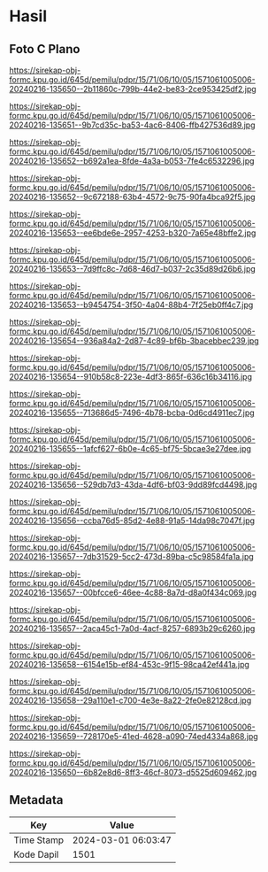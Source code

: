 # Hasil

## Foto C Plano

https://sirekap-obj-formc.kpu.go.id/645d/pemilu/pdpr/15/71/06/10/05/1571061005006-20240216-135650--2b11860c-799b-44e2-be83-2ce953425df2.jpg

https://sirekap-obj-formc.kpu.go.id/645d/pemilu/pdpr/15/71/06/10/05/1571061005006-20240216-135651--9b7cd35c-ba53-4ac6-8406-ffb427536d89.jpg

https://sirekap-obj-formc.kpu.go.id/645d/pemilu/pdpr/15/71/06/10/05/1571061005006-20240216-135652--b692a1ea-8fde-4a3a-b053-7fe4c6532296.jpg

https://sirekap-obj-formc.kpu.go.id/645d/pemilu/pdpr/15/71/06/10/05/1571061005006-20240216-135652--9c672188-63b4-4572-9c75-90fa4bca92f5.jpg

https://sirekap-obj-formc.kpu.go.id/645d/pemilu/pdpr/15/71/06/10/05/1571061005006-20240216-135653--ee6bde6e-2957-4253-b320-7a65e48bffe2.jpg

https://sirekap-obj-formc.kpu.go.id/645d/pemilu/pdpr/15/71/06/10/05/1571061005006-20240216-135653--7d9ffc8c-7d68-46d7-b037-2c35d89d26b6.jpg

https://sirekap-obj-formc.kpu.go.id/645d/pemilu/pdpr/15/71/06/10/05/1571061005006-20240216-135653--b9454754-3f50-4a04-88b4-7f25eb0ff4c7.jpg

https://sirekap-obj-formc.kpu.go.id/645d/pemilu/pdpr/15/71/06/10/05/1571061005006-20240216-135654--936a84a2-2d87-4c89-bf6b-3bacebbec239.jpg

https://sirekap-obj-formc.kpu.go.id/645d/pemilu/pdpr/15/71/06/10/05/1571061005006-20240216-135654--910b58c8-223e-4df3-865f-636c16b34116.jpg

https://sirekap-obj-formc.kpu.go.id/645d/pemilu/pdpr/15/71/06/10/05/1571061005006-20240216-135655--713686d5-7496-4b78-bcba-0d6cd4911ec7.jpg

https://sirekap-obj-formc.kpu.go.id/645d/pemilu/pdpr/15/71/06/10/05/1571061005006-20240216-135655--1afcf627-6b0e-4c65-bf75-5bcae3e27dee.jpg

https://sirekap-obj-formc.kpu.go.id/645d/pemilu/pdpr/15/71/06/10/05/1571061005006-20240216-135656--529db7d3-43da-4df6-bf03-9dd89fcd4498.jpg

https://sirekap-obj-formc.kpu.go.id/645d/pemilu/pdpr/15/71/06/10/05/1571061005006-20240216-135656--ccba76d5-85d2-4e88-91a5-14da98c7047f.jpg

https://sirekap-obj-formc.kpu.go.id/645d/pemilu/pdpr/15/71/06/10/05/1571061005006-20240216-135657--7db31529-5cc2-473d-89ba-c5c98584fa1a.jpg

https://sirekap-obj-formc.kpu.go.id/645d/pemilu/pdpr/15/71/06/10/05/1571061005006-20240216-135657--00bfcce6-46ee-4c88-8a7d-d8a0f434c069.jpg

https://sirekap-obj-formc.kpu.go.id/645d/pemilu/pdpr/15/71/06/10/05/1571061005006-20240216-135657--2aca45c1-7a0d-4acf-8257-6893b29c6260.jpg

https://sirekap-obj-formc.kpu.go.id/645d/pemilu/pdpr/15/71/06/10/05/1571061005006-20240216-135658--6154e15b-ef84-453c-9f15-98ca42ef441a.jpg

https://sirekap-obj-formc.kpu.go.id/645d/pemilu/pdpr/15/71/06/10/05/1571061005006-20240216-135658--29a110e1-c700-4e3e-8a22-2fe0e82128cd.jpg

https://sirekap-obj-formc.kpu.go.id/645d/pemilu/pdpr/15/71/06/10/05/1571061005006-20240216-135659--728170e5-41ed-4628-a090-74ed4334a868.jpg

https://sirekap-obj-formc.kpu.go.id/645d/pemilu/pdpr/15/71/06/10/05/1571061005006-20240216-135650--6b82e8d6-8ff3-46cf-8073-d5525d609462.jpg


## Metadata

| Key        | Value               |
| ---------- | ------------------- |
| Time Stamp | 2024-03-01 06:03:47 |
| Kode Dapil | 1501                |



